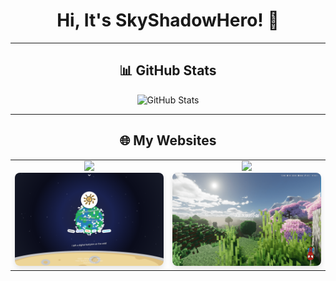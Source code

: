 <div align="center">

# Hi, It's SkyShadowHero! 👋

---

## 📊 GitHub Stats

<p align="center" style="display: flex; justify-content: center; gap: 1rem;">
  <!-- Stats Card（亮天蓝 → 深天蓝） -->
  <a>
    <img height="195" src="https://github-readme-stats.vercel.app/api?username=SkyShadowHero&show_icons=true&count_private=true&hide_border=true&bg_color=30,3AA8FF,A0E7FF&title_color=fff&text_color=fff&custom_title=My%20GitHub%20Stats" alt="GitHub Stats">
  </a>
</p>

---

## 🌐 My Websites

<table align="center">
  <tr>
    <td align="center" width="50%">
      <a href="https://skyshadow.fun">
        <img src="https://img.shields.io/badge/Homepage-skyshadow.fun-0066CC?style=for-the-badge">
        <br>
        <img src="/img/website.png" alt="Website Preview" style="border-radius: 8px; box-shadow: 0 4px 8px rgba(0,0,0,0.1); width: 100%; max-width: 500px;">
      </a>
    </td>
    <td align="center" width="50%">
      <a href="https://blog.skyshadow.fun">
        <img src="https://img.shields.io/badge/Blog-天影大侠的小站-228B22?style=for-the-badge">
        <br>
        <img src="/img/blog.png" alt="Blog Preview" style="border-radius: 8px; box-shadow: 0 4px 8px rgba(0,0,0,0.1); width: 100%; max-width: 500px;">
      </a>
    </td>
  </tr>
</table>

</div>
